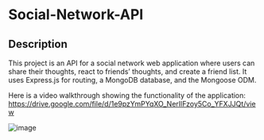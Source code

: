 # Social-Network-API

## Description 

This project is an API for a social network web application where users can share their thoughts, react to friends’ thoughts, and create a friend list. It uses Express.js for routing, a MongoDB database, and the Mongoose ODM.

Here is a video walkthrough showing the functionality of the application: https://drive.google.com/file/d/1e9pzYmPYqXO_NerIlFzoy5Co_YFXJJQt/view

![image](https://user-images.githubusercontent.com/87587644/162644711-26907df0-bd99-4c02-bc3f-12eb2fac1350.png)
